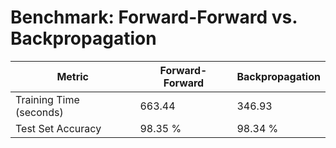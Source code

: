# Benchmark: Forward-Forward vs. Backpropagation

| Metric                  | Forward-Forward | Backpropagation |
| ----------------------- | --------------- | --------------- |
| Training Time (seconds) | 663.44          | 346.93          |
| Test Set Accuracy       | 98.35         % | 98.34         % |
